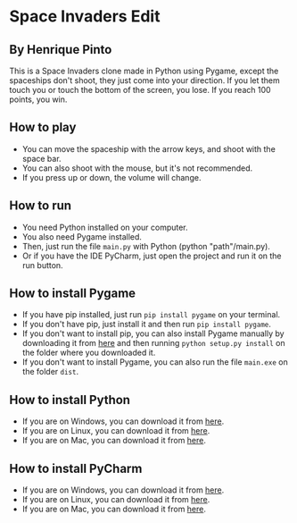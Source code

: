 # Space Invaders Edit #
## By Henrique Pinto ##

This is a Space Invaders clone made in Python using Pygame, except the spaceships don't shoot, they just come into your direction.
If you let them touch you or touch the bottom of the screen, you lose.
If you reach 100 points, you win.

## How to play ##

- You can move the spaceship with the arrow keys, and shoot with the space bar.
- You can also shoot with the mouse, but it's not recommended.
- If you press up or down, the volume will change.

## How to run ##

- You need Python installed on your computer.
- You also need Pygame installed.
- Then, just run the file `main.py` with Python (python "path"/main.py).
- Or if you have the IDE PyCharm, just open the project and run it on the run button.

## How to install Pygame ##

- If you have pip installed, just run `pip install pygame` on your terminal.
- If you don't have pip, just install it and then run `pip install pygame`.
- If you don't want to install pip, you can also install Pygame manually by downloading it from [here](https://www.pygame.org/download.shtml) and then running `python setup.py install` on the folder where you downloaded it.
- If you don't want to install Pygame, you can also run the file `main.exe` on the folder `dist`.

## How to install Python ##

- If you are on Windows, you can download it from [here](https://www.python.org/downloads/windows/).
- If you are on Linux, you can download it from [here](https://www.python.org/downloads/source/).
- If you are on Mac, you can download it from [here](https://www.python.org/downloads/mac-osx/).

## How to install PyCharm ##

- If you are on Windows, you can download it from [here](https://www.jetbrains.com/pycharm/download/#section=windows).
- If you are on Linux, you can download it from [here](https://www.jetbrains.com/pycharm/download/#section=linux).
- If you are on Mac, you can download it from [here](https://www.jetbrains.com/pycharm/download/#section=mac).